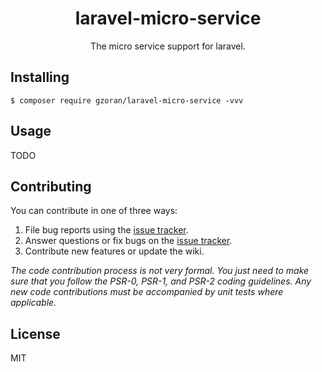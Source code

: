 <h1 align="center"> laravel-micro-service </h1>

<p align="center"> The micro service support for laravel.</p>


## Installing

```shell
$ composer require gzoran/laravel-micro-service -vvv
```

## Usage

TODO

## Contributing

You can contribute in one of three ways:

1. File bug reports using the [issue tracker](https://github.com/gzoran/laravel-micro-service/issues).
2. Answer questions or fix bugs on the [issue tracker](https://github.com/gzoran/laravel-micro-service/issues).
3. Contribute new features or update the wiki.

_The code contribution process is not very formal. You just need to make sure that you follow the PSR-0, PSR-1, and PSR-2 coding guidelines. Any new code contributions must be accompanied by unit tests where applicable._

## License

MIT